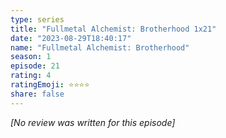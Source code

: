```yaml
---
type: series
title: "Fullmetal Alchemist: Brotherhood 1x21"
date: "2023-08-29T18:40:17"
name: "Fullmetal Alchemist: Brotherhood"
season: 1
episode: 21
rating: 4
ratingEmoji: ⭐️⭐️⭐️⭐️
share: false
---
```


_[No review was written for this episode]_
